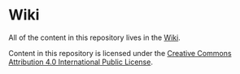 # Wiki
All of the content in this repository lives in the [Wiki](https://github.com/beacon-exchange/wiki/wiki).

Content in this repository is licensed under the [Creative Commons Attribution 4.0 International Public License](https://github.com/beacon-exchange/wiki/LICENSE).
